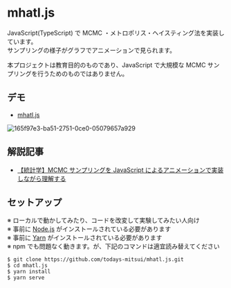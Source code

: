 # mhatl.js

JavaScript(TypeScript) で MCMC ・メトロポリス・ヘイスティング法を実装しています。  
サンプリングの様子がグラフでアニメーションで見られます。

本プロジェクトは教育目的のものであり、JavaScript で大規模な MCMC サンプリングを行うためのものではありません。

## デモ

- [mhatl.js](https://todays-mitsui.github.io/mhatl.js/)

![165f97e3-ba51-2751-0ce0-05079657a929](https://user-images.githubusercontent.com/3040456/85984106-a3072e80-ba23-11ea-8a0d-ec9ead17c1bb.gif)

## 解説記事

- [【統計学】MCMC サンプリングを JavaScript によるアニメーションで実装しながら理解する](https://qiita.com/todays-mitsui/items/c613bc39d1b3ce25fc7d)

## セットアップ

※ ローカルで動かしてみたり、コードを改変して実験してみたい人向け  
※ 事前に [Node.js](https://nodejs.org/ja/) がインストールされている必要があります  
※ 事前に [Yarn](https://classic.yarnpkg.com/ja/) がインストールされている必要があります  
※ npm でも問題なく動きます。が、下記のコマンドは適宜読み替えてください

```
$ git clone https://github.com/todays-mitsui/mhatl.js.git
$ cd mhatl.js
$ yarn install
$ yarn serve
```
